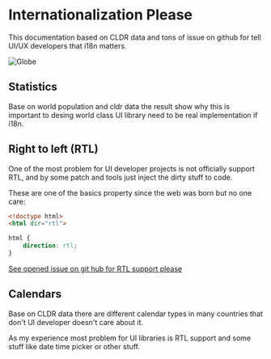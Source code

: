# Internationalization Please

This documentation based on CLDR data and tons of issue on github for tell UI/UX developers that i18n matters.

![Globe](https://media.giphy.com/media/9JgeSP0jlRAVBOG9FD/giphy.gif "Globe")

## Statistics

Base on world population and cldr data the result show why this is important to desing world class UI library need to be real implementation if i18n.

## Right to left (RTL)

One of the most problem for UI developer projects is not officially support RTL, and by some patch and tools just inject the dirty stuff to code.

These are one of the basics property since the web was born but no one care:

```html
<!doctype html>
<html dir="rtl">
```

```css
html {
    direction: rtl;
}
```

[See opened issue on git hub for RTL support please](https://github.com/search?q=rtl&type=Issues)

## Calendars

Base on CLDR data there are different calendar types in many countries that don't UI developer doesn't care about it.

As my experience most problem for UI libraries is RTL support and some stuff like date time picker or other stuff.
